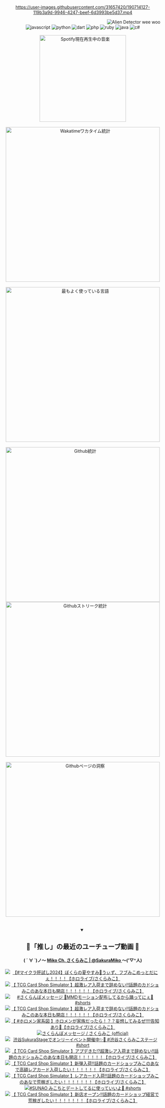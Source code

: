 <!-- START: HERO IMAGE GIF ////////// ////////// ////////// -->
<!-- <img src="@/../assets/img/gaming/ghost-of-tsushima.gif" width="100%"  alt="nellyXinwei's Hero Gif Image"/> -->
<!-- END: HERO IMAGE GIF ////////// ////////// ////////// -->

<div align="center" >  
  
<!-- START:ワンピース 第1015話「ルフィはRED ROCを使う」 -->
<https://user-images.githubusercontent.com/31657420/190714127-119b3a9d-9946-4247-beef-6d3993be5d37.mp4>
<!-- END:ワンピース 第1015話「ルフィはRED ROCを使う」 -->

<!-- START:VISITOR COUNTER -->
<div width="100%" align="right">
<img src="https://komarev.com/ghpvc/?username=nellyXinwei&label=🛸&color=grey&style=for-the-badge&labelcolor=ffffff" alt="Alien Detector wee woo"/>
</div>
<!-- END:VISITOR COUNTER -->

<!-- START: PROGRAMMING LANGUAGES -->
<!-- 色彩 Color Scheme:
#961E3A, #8A0D42, #5A0640, #4F265E, #2B355A, #3E759B, #CC4246,
#BB2649, #AD1052, #700750, #633075, #364270, #4E92C2, #FF5357
Sauce: https://www.webcreatorbox.com/inspiration/pantone-2023
-->

<img src="https://img.shields.io/badge/javascript%20-%23BB2649.svg?&style=for-the-badge&logo=javascript&logoColor=white&labelColor=961E3A" alt="javascript"/>
<img src="https://img.shields.io/badge/python%20-%23AD1052.svg?&style=for-the-badge&logo=python&logoColor=white&labelColor=8A0D42" alt="python" />
<img src="https://img.shields.io/badge/dart%20-%23700750.svg?&style=for-the-badge&logo=dart&logoColor=white&labelColor=5A0640" alt="dart"/>
<img src="https://img.shields.io/badge/php%20-%23633075.svg?&style=for-the-badge&logo=php&logoColor=white&labelColor=4F265E" alt="php"/>
<img src="https://img.shields.io/badge/ruby%20-%23364270.svg?&style=for-the-badge&logo=ruby&logoColor=white&labelColor=2B355A" alt="ruby"/>
<img src="https://img.shields.io/badge/java%20-%234E92C2.svg?&style=for-the-badge&logo=openjdk&logoColor=white&labelColor=3E759B" alt="java"/>
<img src="https://img.shields.io/badge/c%23-%23FF5357.svg?style=for-the-badge&logo=c-sharp&logoColor=white&labelColor=CC4246" alt="c#"/>  
<!-- END: PROGRAMMING LANGUAGES -->

<br>
<br>

<!-- START: MUSIC STATUS -->
  <!-- <a href="https://newojima-gsrs-20220114.vercel.app/api/now-playing?open">
    <img src="https://newojima-gsrs-20220114.vercel.app/api/now-playing" alt="Spotify現在再生中の音楽">
  </a> -->
  <img src="https://newojima-grss-20230114.vercel.app/api/spotify?border_color=transparent" alt="Spotify現在再生中の音楽" width="280px">
<!-- END: MUSIC STATUS -->

<br>
<br>

<!-- START: GITHUB STATUS -->
<!-- 色彩 Color Scheme:  #BB2649, #AD1052, #700750, #633075 -->
<img align="center" src="https://newojima-grs-20230109.vercel.app/api/wakatime?username=njtalba5127&layout=compact&langs_count=10&locale=ja&hide_title=false&title_color=fff&hide_border=true&text_color=fff&bg_color=BB2649,BB2649,633075,633075&hide=other,css,html,bash,xml,git%20config,makefile,properties,yaml,markdown,text,json,jsx" alt="Wakatimeワカタイム統計" width="500px"/>

<br>
<br>

<!-- 色彩 Color Scheme:  #633075, #364270, #4E92C2 -->
  <img align="center" src="https://newojima-grs-20230109.vercel.app/api/top-langs?username=njtalba5127&layout=compact&text_color=fff&icon_color=fff&hide_border=true&&locale=ja&hide_title=false&title_color=fff&include_all_commits=true&card_width=445&langs_count=11&hide=c%23,powershell,shaderlab,hlsl,makefile,jupyter%20notebook,python,html,css,shell,batchfile,less,liquid,hack,scss&bg_color=4F265E,633075,4E92C2" alt="最もよく使っている言語" width="500px"/>

<br>
<br>

<!-- 色彩 Color Scheme:  #4E92C2, #FF5357 -->
  <img align="center" src="https://newojima-grs-20230109.vercel.app/api?username=njtalba5127&rank_icon=github&show_icons=true&&locale=ja&title_color=fff&text_color=fff&icon_color=fff&hide_border=true&hide_title=false&count_private=true&include_all_commits=true&card_width=495&disable_animations=true&bg_color=4E92C2,4E92C2,FF5357" alt="Github統計" width="500px"/>

<br>

<img align="center" src="https://streak-stats.demolab.com?user=njtalba5127&theme=dark&hide_border=true&locale=ja&ring=BB2649&stroke=222222&background=151515&sideLabels=BB2649&currStreakLabel=ffffff&border=BB2649&fire=FF5357&currStreakNum=ffffff&sideNums=FF5357&dates=ffffff" alt="Githubストリーク統計" width="500px"/>

<br>
<br>

  <img align="center" width="500px" src="@/../assets/img/page-insights.svg" alt="Githubページの洞察"/>
  
</div>
<!-- END: GITHUB STATUS -->

<br>
<br>

<div align="center">
<details open>
  <summary>

  </summary>

  <h2 align="center">🌸「推し」の最近のユーチューブ動画 🌸</h2>
  <h4>
  ( ´ ∀ `)ノ～ 
  <a href="https://www.youtube.com/@SakuraMiko">Miko Ch. さくらみこ | @SakuraMiko
  </a>
   ～('▽^人)
  </h4>

  <!-- BEGIN YOUTUBE-CARDS -->
<a href="https://www.youtube.com/watch?v=m_BFonQNd3k"><img src="https://ytcards.demolab.com/?id=m_BFonQNd3k&title=%E3%80%90%23%E3%83%9E%E3%82%A4%E3%82%AF%E3%83%A9%E8%82%9D%E8%A9%A6%E3%81%972024%E3%80%91%E3%81%BC%E3%81%8F%E3%82%89%E3%81%AE%E5%A4%8F%E3%82%84%E3%81%99%E3%81%BF%F0%9F%8C%BB%E3%81%86%E3%81%83%E3%81%9A%E3%80%81%E3%83%95%E3%83%96%E3%81%BF%E3%81%93%E3%82%81%E3%81%A3%E3%81%A8%E3%81%A0%E3%81%AB%E3%81%87%EF%BC%81%EF%BC%81%EF%BC%81%EF%BC%81%E3%80%90%E3%83%9B%E3%83%AD%E3%83%A9%E3%82%A4%E3%83%96%2F%E3%81%95%E3%81%8F%E3%82%89%E3%81%BF%E3%81%93%E3%80%91&lang=ja&timestamp=1728190124&background_color=%230d1117&title_color=%23ffffff&stats_color=%23dedede&max_title_lines=1&width=187&border_radius=5&duration=0" alt="【#マイクラ肝試し2024】ぼくらの夏やすみ🌻うぃず、フブみこめっとだにぇ！！！！【ホロライブ/さくらみこ】" title="【#マイクラ肝試し2024】ぼくらの夏やすみ🌻うぃず、フブみこめっとだにぇ！！！！【ホロライブ/さくらみこ】"></a>
<a href="https://www.youtube.com/watch?v=8RP7g2cQ1GI"><img src="https://ytcards.demolab.com/?id=8RP7g2cQ1GI&title=%E3%80%90+TCG+Card+Shop+Simulator+%E3%80%91%E8%B6%85%E6%BF%80%E3%83%AC%E3%82%A2%E5%85%A5%E8%8D%B7%E3%81%BE%E3%81%A7%E8%BE%9E%E3%82%81%E3%81%AA%E3%81%84%E2%80%BC%E8%A9%B1%E9%A1%8C%E3%81%AE%E3%82%AB%E3%83%89%E3%82%B7%E3%83%A7%E3%81%BF%E3%81%93%E3%81%AE%E3%81%82%E3%81%AA%E6%9C%AC%E6%97%A5%E3%82%82%E9%96%8B%E5%BA%97%EF%BC%81%EF%BC%81%EF%BC%81%EF%BC%81%EF%BC%81%EF%BC%81%E3%80%90%E3%83%9B%E3%83%AD%E3%83%A9%E3%82%A4%E3%83%96%2F%E3%81%95%E3%81%8F%E3%82%89%E3%81%BF%E3%81%93%E3%80%91&lang=ja&timestamp=1728219666&background_color=%230d1117&title_color=%23ffffff&stats_color=%23dedede&max_title_lines=1&width=187&border_radius=5&duration=9965" alt="【 TCG Card Shop Simulator 】超激レア入荷まで辞めない‼話題のカドショみこのあな本日も開店！！！！！！【ホロライブ/さくらみこ】" title="【 TCG Card Shop Simulator 】超激レア入荷まで辞めない‼話題のカドショみこのあな本日も開店！！！！！！【ホロライブ/さくらみこ】"></a>
<a href="https://www.youtube.com/watch?v=c6l3P-C_yFU"><img src="https://ytcards.demolab.com/?id=c6l3P-C_yFU&title=%23%E3%81%95%E3%81%8F%E3%82%89%E3%82%93%E3%81%BC%E3%83%A1%E3%83%83%E3%82%BB%E3%83%BC%E3%82%B8+%F0%9F%8D%92MMD%E3%83%A2%E3%83%BC%E3%82%B7%E3%83%A7%E3%83%B3%E9%85%8D%E5%B8%83%E3%81%97%E3%81%A6%E3%82%8B%E3%81%8B%E3%82%89%E8%B8%8A%E3%81%A3%E3%81%A6%E3%81%AB%E3%81%87%F0%9F%8C%B8+%23shorts&lang=ja&timestamp=1728120622&background_color=%230d1117&title_color=%23ffffff&stats_color=%23dedede&max_title_lines=1&width=187&border_radius=5&duration=23" alt="#さくらんぼメッセージ 🍒MMDモーション配布してるから踊ってにぇ🌸 #shorts" title="#さくらんぼメッセージ 🍒MMDモーション配布してるから踊ってにぇ🌸 #shorts"></a>
<a href="https://www.youtube.com/watch?v=W7Cxx0k-C_c"><img src="https://ytcards.demolab.com/?id=W7Cxx0k-C_c&title=%E3%80%90+TCG+Card+Shop+Simulator+%E3%80%91%E8%B6%85%E6%BF%80%E3%83%AC%E3%82%A2%E5%85%A5%E8%8D%B7%E3%81%BE%E3%81%A7%E8%BE%9E%E3%82%81%E3%81%AA%E3%81%84%E2%80%BC%E8%A9%B1%E9%A1%8C%E3%81%AE%E3%82%AB%E3%83%89%E3%82%B7%E3%83%A7%E3%81%BF%E3%81%93%E3%81%AE%E3%81%82%E3%81%AA%E6%9C%AC%E6%97%A5%E3%82%82%E9%96%8B%E5%BA%97%EF%BC%81%EF%BC%81%EF%BC%81%EF%BC%81%EF%BC%81%EF%BC%81%E3%80%90%E3%83%9B%E3%83%AD%E3%83%A9%E3%82%A4%E3%83%96%2F%E3%81%95%E3%81%8F%E3%82%89%E3%81%BF%E3%81%93%E3%80%91&lang=ja&timestamp=1728062350&background_color=%230d1117&title_color=%23ffffff&stats_color=%23dedede&max_title_lines=1&width=187&border_radius=5&duration=17715" alt="【 TCG Card Shop Simulator 】超激レア入荷まで辞めない‼話題のカドショみこのあな本日も開店！！！！！！【ホロライブ/さくらみこ】" title="【 TCG Card Shop Simulator 】超激レア入荷まで辞めない‼話題のカドショみこのあな本日も開店！！！！！！【ホロライブ/さくらみこ】"></a>
<a href="https://www.youtube.com/watch?v=TZEq2NR_e44"><img src="https://ytcards.demolab.com/?id=TZEq2NR_e44&title=%E3%80%90+%23%E3%83%9B%E3%83%AD%E3%83%A1%E3%83%B3%E5%AE%B6%E7%B3%BB%E5%9B%B3+%E3%80%91%E3%83%9B%E3%83%AD%E3%83%A1%E3%83%B3%E3%81%8C%E5%AE%B6%E6%97%8F%E3%81%A0%E3%81%A3%E3%81%9F%E3%82%89%EF%BC%81%EF%BC%9F%EF%BC%9F%E5%A6%84%E6%83%B3%E3%81%97%E3%81%A6%E3%81%BF%E3%82%8B%E3%81%9C%E2%80%BC%E2%80%BC%E5%91%8A%E7%9F%A5%E3%81%82%E3%82%8A%F0%9F%8C%B8%E3%80%90%E3%83%9B%E3%83%AD%E3%83%A9%E3%82%A4%E3%83%96%2F%E3%81%95%E3%81%8F%E3%82%89%E3%81%BF%E3%81%93%E3%80%91&lang=ja&timestamp=1728043424&background_color=%230d1117&title_color=%23ffffff&stats_color=%23dedede&max_title_lines=1&width=187&border_radius=5&duration=3445" alt="【 #ホロメン家系図 】ホロメンが家族だったら！？？妄想してみるぜ‼‼告知あり🌸【ホロライブ/さくらみこ】" title="【 #ホロメン家系図 】ホロメンが家族だったら！？？妄想してみるぜ‼‼告知あり🌸【ホロライブ/さくらみこ】"></a>
<a href="https://www.youtube.com/watch?v=2dkJB8a201s"><img src="https://ytcards.demolab.com/?id=2dkJB8a201s&title=%E3%81%95%E3%81%8F%E3%82%89%E3%82%93%E3%81%BC%E3%83%A1%E3%83%83%E3%82%BB%E3%83%BC%E3%82%B8+%2F+%E3%81%95%E3%81%8F%E3%82%89%E3%81%BF%E3%81%93+%28official%29&lang=ja&timestamp=1728043226&background_color=%230d1117&title_color=%23ffffff&stats_color=%23dedede&max_title_lines=1&width=187&border_radius=5&duration=195" alt="さくらんぼメッセージ / さくらみこ (official)" title="さくらんぼメッセージ / さくらみこ (official)"></a>
<a href="https://www.youtube.com/watch?v=EPv9avH8w_M"><img src="https://ytcards.demolab.com/?id=EPv9avH8w_M&title=%E6%B8%8B%E8%B0%B7SukuraStage%E3%81%A7%E3%82%AA%E3%83%B3%E3%83%AA%E3%83%BC%E3%82%A4%E3%83%99%E3%83%B3%E3%83%88%E9%96%8B%E5%82%AC%E4%B8%AD%E2%9C%A8%F0%9F%8C%B8+%23%E6%B8%8B%E8%B0%B7%E3%81%95%E3%81%8F%E3%82%89%E3%81%BF%E3%81%93%E3%82%B9%E3%83%86%E3%83%BC%E3%82%B8+%23short&lang=ja&timestamp=1728028816&background_color=%230d1117&title_color=%23ffffff&stats_color=%23dedede&max_title_lines=1&width=187&border_radius=5&duration=59" alt="渋谷SukuraStageでオンリーイベント開催中✨🌸 #渋谷さくらみこステージ #short" title="渋谷SukuraStageでオンリーイベント開催中✨🌸 #渋谷さくらみこステージ #short"></a>
<a href="https://www.youtube.com/watch?v=Hob9fZwUA7A"><img src="https://ytcards.demolab.com/?id=Hob9fZwUA7A&title=%E3%80%90+TCG+Card+Shop+Simulator+%E3%80%91%E3%82%A2%E3%83%97%E3%83%87%E3%81%8D%E3%81%9F%E2%81%89%E8%B6%85%E6%BF%80%E3%83%AC%E3%82%A2%E5%85%A5%E8%8D%B7%E3%81%BE%E3%81%A7%E8%BE%9E%E3%82%81%E3%81%AA%E3%81%84%E2%80%BC%E8%A9%B1%E9%A1%8C%E3%81%AE%E3%82%AB%E3%83%89%E3%82%B7%E3%83%A7%E3%81%BF%E3%81%93%E3%81%AE%E3%81%82%E3%81%AA%E6%9C%AC%E6%97%A5%E3%82%82%E9%96%8B%E5%BA%97%EF%BC%81%EF%BC%81%EF%BC%81%EF%BC%81%EF%BC%81%EF%BC%81%E3%80%90%E3%83%9B%E3%83%AD%E3%83%A9%E3%82%A4%E3%83%96%2F%E3%81%95%E3%81%8F%E3%82%89%E3%81%BF%E3%81%93%E3%80%91&lang=ja&timestamp=1727890222&background_color=%230d1117&title_color=%23ffffff&stats_color=%23dedede&max_title_lines=1&width=187&border_radius=5&duration=18189" alt="【 TCG Card Shop Simulator 】アプデきた⁉超激レア入荷まで辞めない‼話題のカドショみこのあな本日も開店！！！！！！【ホロライブ/さくらみこ】" title="【 TCG Card Shop Simulator 】アプデきた⁉超激レア入荷まで辞めない‼話題のカドショみこのあな本日も開店！！！！！！【ホロライブ/さくらみこ】"></a>
<a href="https://www.youtube.com/watch?v=QTe46ldouAY"><img src="https://ytcards.demolab.com/?id=QTe46ldouAY&title=%E3%80%90+TCG+Card+Shop+Simulator+%E3%80%91%E6%96%B0%E5%BC%BE%E5%85%A5%E8%8D%B7%E2%80%BC%E8%A9%B1%E9%A1%8C%E3%81%AE%E3%82%AB%E3%83%BC%E3%83%89%E3%82%B7%E3%83%A7%E3%83%83%E3%83%97%E3%81%BF%E3%81%93%E3%81%AE%E3%81%82%E3%81%AA%E3%81%A7%E9%AB%98%E9%A1%8D%E3%83%AC%E3%82%A2%E3%82%AB%E3%83%BC%E3%83%89%E5%85%A5%E8%8D%B7%E3%81%97%E3%81%9F%E3%81%84%EF%BC%81%EF%BC%81%EF%BC%81%EF%BC%81%EF%BC%81%EF%BC%81%E3%80%90%E3%83%9B%E3%83%AD%E3%83%A9%E3%82%A4%E3%83%96%2F%E3%81%95%E3%81%8F%E3%82%89%E3%81%BF%E3%81%93%E3%80%91&lang=ja&timestamp=1727803757&background_color=%230d1117&title_color=%23ffffff&stats_color=%23dedede&max_title_lines=1&width=187&border_radius=5&duration=18590" alt="【 TCG Card Shop Simulator 】新弾入荷‼話題のカードショップみこのあなで高額レアカード入荷したい！！！！！！【ホロライブ/さくらみこ】" title="【 TCG Card Shop Simulator 】新弾入荷‼話題のカードショップみこのあなで高額レアカード入荷したい！！！！！！【ホロライブ/さくらみこ】"></a>
<a href="https://www.youtube.com/watch?v=sHUsgynCjcM"><img src="https://ytcards.demolab.com/?id=sHUsgynCjcM&title=%E3%80%90+TCG+Card+Shop+Simulator+%E3%80%91%E3%83%AC%E3%82%A2%E3%82%AB%E3%83%BC%E3%83%89%E5%85%A5%E8%8D%B7%E2%80%BC%E8%A9%B1%E9%A1%8C%E3%81%AE%E3%82%AB%E3%83%BC%E3%83%89%E3%82%B7%E3%83%A7%E3%83%83%E3%83%97%E3%81%BF%E3%81%93%E3%81%AE%E3%81%82%E3%81%AA%E3%81%A7%E8%8D%92%E7%A8%BC%E3%81%8E%E3%81%97%E3%81%9F%E3%81%84%EF%BC%81%EF%BC%81%EF%BC%81%EF%BC%81%EF%BC%81%EF%BC%81%EF%BC%81%E3%80%90%E3%83%9B%E3%83%AD%E3%83%A9%E3%82%A4%E3%83%96%2F%E3%81%95%E3%81%8F%E3%82%89%E3%81%BF%E3%81%93%E3%80%91&lang=ja&timestamp=1727716868&background_color=%230d1117&title_color=%23ffffff&stats_color=%23dedede&max_title_lines=1&width=187&border_radius=5&duration=18171" alt="【 TCG Card Shop Simulator 】レアカード入荷‼話題のカードショップみこのあなで荒稼ぎしたい！！！！！！！【ホロライブ/さくらみこ】" title="【 TCG Card Shop Simulator 】レアカード入荷‼話題のカードショップみこのあなで荒稼ぎしたい！！！！！！！【ホロライブ/さくらみこ】"></a>
<a href="https://www.youtube.com/watch?v=P6_IfIgqcTI"><img src="https://ytcards.demolab.com/?id=P6_IfIgqcTI&title=%23SUNAO+%E3%81%BF%E3%81%93%E3%81%A1%E3%81%A8%E3%83%87%E3%83%BC%E3%83%88%E3%81%97%E3%81%A6%E3%82%8B%E3%81%AB%E4%BD%BF%E3%81%A3%E3%81%A6%E3%81%84%E3%81%84%E3%82%88%F0%9F%8C%B8+%23shorts&lang=ja&timestamp=1727683214&background_color=%230d1117&title_color=%23ffffff&stats_color=%23dedede&max_title_lines=1&width=187&border_radius=5&duration=23" alt="#SUNAO みこちとデートしてるに使っていいよ🌸 #shorts" title="#SUNAO みこちとデートしてるに使っていいよ🌸 #shorts"></a>
<a href="https://www.youtube.com/watch?v=z5Kj17-FfyE"><img src="https://ytcards.demolab.com/?id=z5Kj17-FfyE&title=%E3%80%90+TCG+Card+Shop+Simulator+%E3%80%91%E6%96%B0%E5%BA%97%E3%82%AA%E3%83%BC%E3%83%97%E3%83%B3%E2%80%BC%E8%A9%B1%E9%A1%8C%E3%81%AE%E3%82%AB%E3%83%BC%E3%83%89%E3%82%B7%E3%83%A7%E3%83%83%E3%83%97%E7%B5%8C%E5%96%B6%E3%81%A7%E8%8D%92%E7%A8%BC%E3%81%8E%E3%81%97%E3%81%9F%E3%81%84%EF%BC%81%EF%BC%81%EF%BC%81%EF%BC%81%EF%BC%81%EF%BC%81%EF%BC%81%E3%80%90%E3%83%9B%E3%83%AD%E3%83%A9%E3%82%A4%E3%83%96%2F%E3%81%95%E3%81%8F%E3%82%89%E3%81%BF%E3%81%93%E3%80%91&lang=ja&timestamp=1727633509&background_color=%230d1117&title_color=%23ffffff&stats_color=%23dedede&max_title_lines=1&width=187&border_radius=5&duration=21103" alt="【 TCG Card Shop Simulator 】新店オープン‼話題のカードショップ経営で荒稼ぎしたい！！！！！！！【ホロライブ/さくらみこ】" title="【 TCG Card Shop Simulator 】新店オープン‼話題のカードショップ経営で荒稼ぎしたい！！！！！！！【ホロライブ/さくらみこ】"></a>
<!-- END YOUTUBE-CARDS -->

</div>
  
</details>
